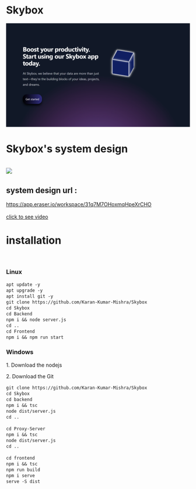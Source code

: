 <h1>Skybox</h1>

<img src="./frontend/src/assets/Skybox.ico">
<br>

<h1>Skybox's system design</h1>
<br>
<img src="./frontend/src/assets/system_design.png">
<br>

<h2>system design url :</h2>
<a href="https://app.eraser.io/workspace/31q7M7OHoxmqHpeXrCHO">https://app.eraser.io/workspace/31q7M7OHoxmqHpeXrCHO</a>
<br>
<br>
<!-- <h1>Video</h1>
<br>
<video width="640" height="360" controls autoplay  poster="./frontend/src/assets/hoststream.ico">
  <source src="https://dms.licdn.com/playlist/vid/v2/D5605AQHeuhsbmxbnAQ/mp4-640p-30fp-crf28/B56ZfoBzTJGQB0-/0/1751944819523?e=2147483647&v=beta&t=ouDdju0FTcX8bwYMcgMkyk022mTUDcl0C5PxEwIt4O0" type="video/mp4"> -->

</video>
<a href="https://www.linkedin.com/posts/karan-mishra-892970247_linkedin-webdevelopment-microservices-activity-7348189202607456256-Ybic?utm_source=share&utm_medium=member_android&rcm=ACoAAD0wV-4BEpn8pUjq9KIZVz7Q-9jy9Zwbz-8">click to see video </a>
<h1>installation</h1>
<br>
<h3>Linux</h3>

```
apt update -y
apt upgrade -y
apt install git -y
git clone https://github.com/Karan-Kumar-Mishra/Skybox
cd Skybox
cd Backend 
npm i && node server.js
cd .. 
cd Frontend
npm i && npm run start

```

<h3>Windows</h3>

<p>1. Download the nodejs </p>
<p>2. Download the Git </p>

```
git clone https://github.com/Karan-Kumar-Mishra/Skybox
cd Skybox
cd backend
npm i && tsc
node dist/server.js
cd ..

cd Proxy-Server
npm i && tsc
node dist/server.js
cd ..

cd frontend
npm i && tsc
npm run build
npm i serve
serve -S dist

```
<!-- 
<h4>Dokcer </h4>

```
git clone https://github.com/Karan-Kumar-Mishra/Hoststream.git
cd Hoststream
docker-compose up

``` -->